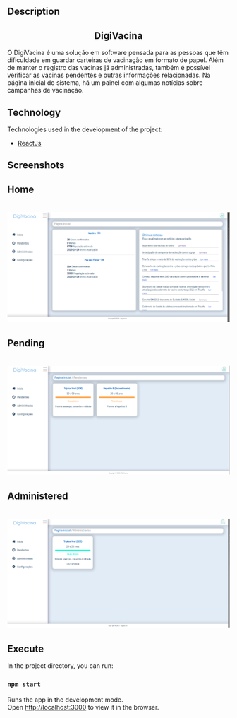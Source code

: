 ## Description

<h2 align="center">DigiVacina</h2>

O DigiVacina é uma solução em software pensada para as pessoas que têm dificuldade em guardar carteiras de vacinação em formato de papel. Além de manter o registro das vacinas já administradas, também é possível verificar as vacinas pendentes e outras informações relacionadas. Na página inicial do sistema, há um painel com algumas notícias sobre campanhas de vacinação.

## Technology

Technologies used in the development of the project:

- [ReactJs](https://pt-br.reactjs.org/)

## Screenshots

## Home

<h1 align="center">
<img alt="" title="" src="https://raw.githubusercontent.com/GYOVANNE/DigiVacina/main/src/assets/home.png" width="" />
</h1>

## Pending

<h1 align="center">
<img alt="" title="" src="https://raw.githubusercontent.com/GYOVANNE/DigiVacina/main/src/assets/pending.png" width="" />
</h1>

## Administered

<h1 align="center">
<img alt="" title="" src="https://raw.githubusercontent.com/GYOVANNE/DigiVacina/main/src/assets/administered.png" width="" />
</h1>

## Execute

In the project directory, you can run:

### `npm start`

Runs the app in the development mode.<br />
Open [http://localhost:3000](http://localhost:3000) to view it in the browser.

